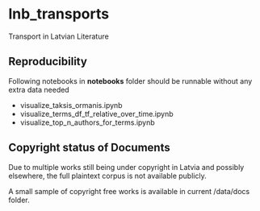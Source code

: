# lnb_transports

Transport in Latvian Literature

## Reproducibility

Following notebooks in **notebooks** folder should be runnable without any extra data needed

* visualize_taksis_ormanis.ipynb
* visualize_terms_df_tf_relative_over_time.ipynb
* visualize_top_n_authors_for_terms.ipynb


## Copyright status of Documents

Due to multiple works still being under copyright in Latvia and possibly elsewhere, the full plaintext corpus is not available publicly.

A small sample of copyright free works is available in current /data/docs folder.
